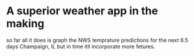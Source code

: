 # A superior weather app in the making
so far all it does is graph the NWS temprature predictions for the next 6.5 days Champaign, IL but in time itll incorporate more fetures. 
